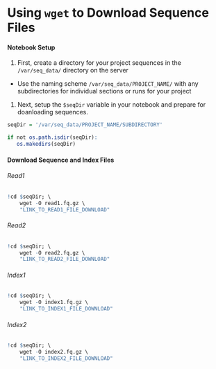 # Using `wget` to Download Sequence Files

#### Notebook Setup

1. First, create a directory for your project sequences in the `/var/seq_data/` directory on the server
  * Use the naming scheme `/var/seq_data/PROJECT_NAME/` with any subdirectories for individual sections or runs for your project
1. Next, setup the `$seqDir` variable in your notebook and prepare for doanloading sequences.
   
  ```r
seqDir = '/var/seq_data/PROJECT_NAME/SUBDIRECTORY' 
  ```
   
  ```r
if not os.path.isdir(seqDir):  
     os.makedirs(seqDir)
  ```

#### Download Sequence and Index Files
###### Read1
```r
!cd $seqDir; \
    wget -O read1.fq.gz \
    "LINK_TO_READ1_FILE_DOWNLOAD"
```

###### Read2
```r
!cd $seqDir; \
    wget -O read2.fq.gz \
    "LINK_TO_READ2_FILE_DOWNLOAD"
```

###### Index1
```r
!cd $seqDir; \
    wget -O index1.fq.gz \
    "LINK_TO_INDEX1_FILE_DOWNLOAD"
```

###### Index2
```r
!cd $seqDir; \
    wget -O index2.fq.gz \
    "LINK_TO_INDEX2_FILE_DOWNLOAD"
```
